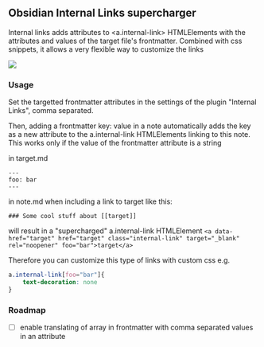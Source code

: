 ## Obsidian Internal Links supercharger

Internal links adds attributes to <a.internal-link> HTMLElements with the attributes and values of the target file's frontmatter.
Combined with css snippets, it allows a very flexible way to customize the links

![](https://github.com/mdelobelle/obsidian_supercharged_links/blob/master/images/superchargeLink.gif)

### Usage

Set the targetted frontmatter attributes in the settings of the plugin "Internal Links", comma separated.

Then, adding a frontmatter key: value in a note automatically adds the key as a new attribute to the a.internal-link HTMLElements linking to this note.
This works only if the value of the frontmatter attribute is a string

in target.md
```
---
foo: bar
---
```

in note.md when including a link to target like this:
```
### Some cool stuff about [[target]]
```
will result in a "supercharged" a.internal-link HTMLElement `<a data-href="target" href="target" class="internal-link" target="_blank" rel="noopener" foo="bar">target</a>`

Therefore you can customize this type of links with custom css
e.g.
```css
a.internal-link[foo="bar"]{
    text-decoration: none
}
```

### Roadmap

- [ ] enable translating of array in frontmatter with comma separated values in an attribute
